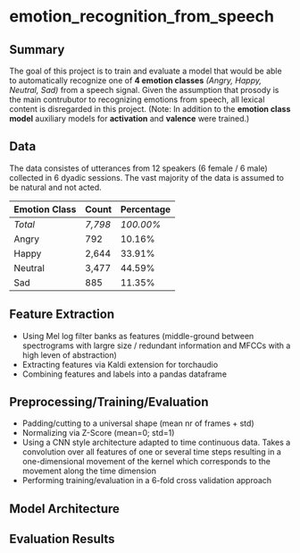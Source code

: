 # emotion_recognition_from_speech

## Summary
The goal of this project is to train and evaluate a model that would be able to automatically recognize one of **4 emotion classes** _(Angry, Happy, Neutral, Sad)_ from a speech signal. Given the assumption that prosody is the main contrubutor to recognizing emotions from speech, all lexical content is disregarded in this project.
(Note: In addition to the **emotion class model** auxiliary models for **activation** and **valence** were trained.)

## Data
The data consistes of utterances from 12 speakers (6 female / 6 male) collected in 6 dyadic sessions. The vast majority of the data is assumed to be natural and not acted.

Emotion Class | Count | Percentage
------------ | ------------- | ------------- 
_Total_ | _7,798_ | _100.00%_
Angry | 792 | 10.16%
Happy | 2,644 | 33.91%
Neutral | 3,477 | 44.59%
Sad | 885 | 11.35%

## Feature Extraction
* Using Mel log filter banks as features (middle-ground between spectrograms with largre size / redundant information and MFCCs with a high leven of abstraction)
* Extracting features via Kaldi extension for torchaudio
* Combining features and labels into a pandas dataframe

## Preprocessing/Training/Evaluation
* Padding/cutting to a universal shape (mean nr of frames + std)
* Normalizing via Z-Score (mean=0; std=1)
* Using a CNN style architecture adapted to time continuous data. Takes a convolution over all features of one or several time steps resulting in a one-dimensional movement of the kernel which corresponds to the movement along the time dimension
* Performing training/evaluation in a 6-fold cross validation approach

## Model Architecture


## Evaluation Results



